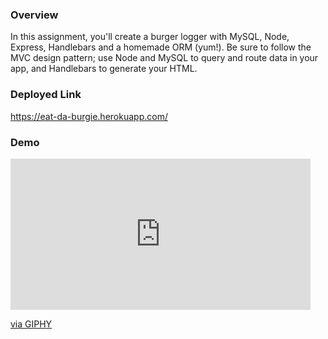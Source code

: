 ### Overview

In this assignment, you'll create a burger logger with MySQL, Node, Express, Handlebars and a homemade ORM (yum!). Be sure to follow the MVC design pattern; use Node and MySQL to query and route data in your app, and Handlebars to generate your HTML.

### Deployed Link

https://eat-da-burgie.herokuapp.com/


### Demo

<iframe src="https://giphy.com/embed/hogdzFKaPtAseebhng" width="480" height="242" frameBorder="0" class="giphy-embed"></iframe><p><a href="https://giphy.com/gifs/hogdzFKaPtAseebhng">via GIPHY</a></p>

